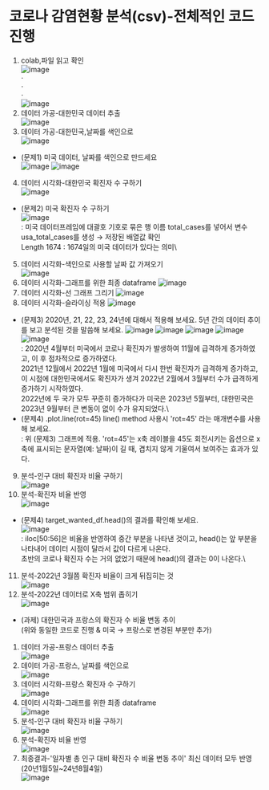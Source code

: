 # 코로나 감염현황 분석(csv)-전체적인 코드 진행
1) colab,파일 읽고 확인\
![image](https://github.com/user-attachments/assets/db847191-8bb1-453d-92a3-392cb0757bbe)\
⋅\
⋅\
⋅\
![image](https://github.com/user-attachments/assets/bcdf7b29-3909-4521-8fca-d8db34692d9f)
2) 데이터 가공-대한민국 데이터 추출\
![image](https://github.com/user-attachments/assets/ce232e4b-3362-4101-b4b6-7b306e13e032)
3) 데이터 가공-대한민국,날짜를 색인으로\
![image](https://github.com/user-attachments/assets/5c4e086a-76d9-425b-8328-e855cd660d08)
- (문제1) 미국 데이터, 날짜를 색인으로 만드세요\
![image](https://github.com/user-attachments/assets/6079b9b3-9585-4348-9e28-5811e20e69c7)
![image](https://github.com/user-attachments/assets/4a5cc81e-e9d2-4690-9c51-6cc3f866f2b3)
4) 데이터 시각화-대한민국 확진자 수 구하기\
![image](https://github.com/user-attachments/assets/1b343efc-3e85-4d44-85b8-c982fe7a6b5f)
- (문제2) 미국 확진자 수 구하기\
![image](https://github.com/user-attachments/assets/319ff0c1-6da8-4ec3-9561-7ff15bdf8a08)\
: 미국 데이터프레임에 대괄호 기호로 묶은 행 이름 total_cases를 넣어서 변수 usa_total_cases를 생성 → 저장된 배열값 확인\
Length 1674 : 1674일의 미국 데이터가 있다는 의미\
5) 데이터 시각화-색인으로 사용할 날짜 값 가져오기\
![image](https://github.com/user-attachments/assets/101e6466-36c8-45e1-a647-5e088942f23c)
6) 데이터 시각화-그래프를 위한 최종 dataframe
![image](https://github.com/user-attachments/assets/6d55badc-c06b-4981-a4ca-18ccf1e4774d)
7) 데이터 시각화-선 그래프 그리기
![image](https://github.com/user-attachments/assets/23278373-140d-493e-a03a-3dbd75334a04)
8) 데이터 시각화-슬라이싱 적용
![image](https://github.com/user-attachments/assets/85329809-dea8-41aa-a778-de8005fea04d)
- (문제3) 2020년, 21, 22, 23, 24년에 대해서 적용해 보세요. 5년 간의 데이터 추이를 보고 분석된 것을 말씀해 보세요.
![image](https://github.com/user-attachments/assets/641a109f-48b0-4374-958c-bc2b308081cc)
![image](https://github.com/user-attachments/assets/bafc0e9a-e7f5-4822-8466-c89e1286dbbf)
![image](https://github.com/user-attachments/assets/d5b4ca5a-227c-4660-8741-1193d329808d)
![image](https://github.com/user-attachments/assets/435f8f3c-5a1a-48be-80b4-7ffa8815a0bd)
![image](https://github.com/user-attachments/assets/17629aea-316f-4fab-969b-d43185b4c39a)\
: 2020년 4월부터 미국에서 코로나 확진자가 발생하여 11월에 급격하게 증가하였고, 이 후 점차적으로 증가하였다.\
2021년 12월에서 2022년 1월에 미국에서 다시 한번 확진자가 급격하게 증가하고, 이 시점에 대한민국에서도 확진자가 생겨 2022년 2월에서 3월부터 수가 급격하게 증가하기 시작하였다.\
2022년에 두 국가 모두 꾸준히 증가하다가 미국은 2023년 5월부터, 대한민국은 2023년 9월부터 큰 변동이 없이 수가 유지되었다.\
- (문제4) .plot.line(rot=45) line() method 사용시 'rot=45' 라는 매개변수를 사용해 보세요.\
: 위 (문제3) 그래프에 적용. 'rot=45'는 x축 레이블을 45도 회전시키는 옵션으로 x축에 표시되는 문자열(예: 날짜)이 길 때, 겹치지 않게 기울여서 보여주는 효과가 있다.
9) 분석-인구 대비 확진자 비율 구하기\
![image](https://github.com/user-attachments/assets/093532de-8a57-476d-9833-3c04d62348be)
10) 분석-확진자 비율 반영\
![image](https://github.com/user-attachments/assets/08e99e4a-75b5-4ec8-9f38-0310e04a2cbe)
- (문제4) target_wanted_df.head()의 결과를 확인해 보세요.\
![image](https://github.com/user-attachments/assets/ba1408d2-0aea-441a-94b7-d03a823e6bfb)\
: iloc[50:56]은 비율을 반영하여 중간 부분을 나타낸 것이고, head()는 앞 부분을 나타내어 데이터 시점이 달라서 값이 다르게 나온다.\
초반의 코로나 확진자 수는 거의 없었기 때문에 head()의 결과는 0이 나온다.\
11) 분석-2022년 3월쯤 확진자 비율이 크게 뒤집히는 것\
![image](https://github.com/user-attachments/assets/ac0348e8-bb51-4146-912f-78b211c99ff9)
12) 분석-2022년 데이터로 X축 범위 좁히기\
![image](https://github.com/user-attachments/assets/ab1a9ac7-8099-424d-88d4-20981828e62d)
- (과제) 대한민국과 프랑스의 확진자 수 비율 변동 추이\
(위와 동일한 코드로 진행 & 미국 → 프랑스로 변경된 부분만 추가)
1) 데이터 가공-프랑스 데이터 추출\
![image](https://github.com/user-attachments/assets/d0ae8104-6737-4d7d-aa48-d9268b2f9f13)
2) 데이터 가공-프랑스, 날짜를 색인으로\
![image](https://github.com/user-attachments/assets/29a2e621-02ad-4ddf-b88f-11bd3fb2be2b)
3) 데이터 시각화-프랑스 확진자 수 구하기\
![image](https://github.com/user-attachments/assets/6384f01b-ac54-47e1-bd60-4e94a840db63)
4) 데이터 시각화-그래프를 위한 최종 dataframe\
![image](https://github.com/user-attachments/assets/06dc6176-06f4-4f99-b66d-d0ae6d7eb5cb)
5) 분석-인구 대비 확진자 비율 구하기\
![image](https://github.com/user-attachments/assets/65a0add0-1666-4601-8261-2d8f05dfc8fa)
6) 분석-확진자 비율 반영\
![image](https://github.com/user-attachments/assets/7dadefde-6ad0-4a9f-b48e-b5f3578b29c5)
7) 최종결과-'일자별 총 인구 대비 확진자 수 비율 변동 추이' 최신 데이터 모두 반영(20년1월5일~24년8월4일)\
![image](https://github.com/user-attachments/assets/1a6d035e-ff22-4222-bf91-e68f9acca6a1)

